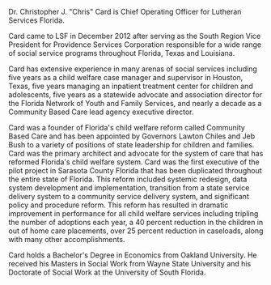 ---
---

Dr. Christopher J. \"Chris\" Card is Chief Operating Officer for Lutheran Services Florida.

Card came to LSF in December 2012 after serving as the South Region Vice President for Providence Services Corporation responsible for a wide range of social service programs throughout Florida, Texas and Louisiana.  

Card has extensive experience in many arenas of social services including five years as a child welfare case manager and supervisor in Houston, Texas, five years managing an inpatient treatment center for children and adolescents, five years as a statewide advocate and association director for the Florida Network of Youth and Family Services, and nearly a decade as a Community Based Care lead agency executive director.

Card was a founder of Florida\'s child welfare reform called Community Based Care and has been appointed by Governors Lawton Chiles and Jeb Bush to a variety of positions of state leadership for children and families. Card was the primary architect and advocate for the system of care that has reformed Florida\'s child welfare system. Card was the first executive of the pilot project in Sarasota County Florida that has been duplicated throughout the entire state of Florida. This reform included systemic redesign, data system development and implementation, transition from a state service delivery system to a community service delivery system, and significant policy and procedure reform. This reform has resulted in dramatic improvement in performance for all child welfare services including tripling the number of adoptions each year, a 40 percent reduction in the children in out of home care placements, over 25 percent reduction in caseloads, along with many other accomplishments.  

Card holds a Bachelor\'s Degree in Economics from Oakland University. He received his Masters in Social Work from Wayne State University and his Doctorate of Social Work at the University of South Florida.